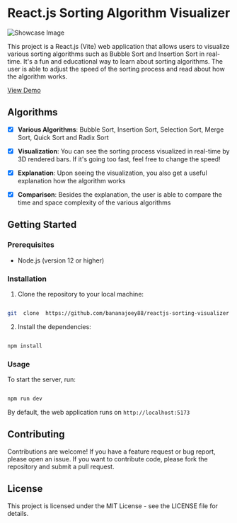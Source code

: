 
# React.js Sorting Algorithm Visualizer

![Showcase Image](https://i.ibb.co/hg6Qmqx/Screenshot-1.png)

This project is a React.js (Vite) web application that allows users to visualize various sorting algorithms such as Bubble Sort and Insertion Sort in real-time. It's a fun and educational way to learn about sorting algorithms. The user is able to adjust the speed of the sorting process and read about how the algorithm works.

<a href="https://reactjs-sorting-visualizer.vercel.app">View Demo</a>

## Algorithms

-  [x]  **Various Algorithms**: Bubble Sort, Insertion Sort, Selection Sort, Merge Sort, Quick Sort and Radix Sort

-  [x]  **Visualization**: You can see the sorting process visualized in real-time by 3D rendered bars. If it's going too fast, feel free to change the speed!

-  [x]  **Explanation**: Upon seeing the visualization, you also get a useful explanation how the algorithm works

-  [x]  **Comparison**: Besides the explanation, the user is able to compare the time and space complexity of the various algorithms


## Getting Started

### Prerequisites

- Node.js (version 12 or higher)
  

### Installation

1. Clone the repository to your local machine:

```bash

git  clone  https://github.com/bananajoey88/reactjs-sorting-visualizer

```

2. Install the dependencies:
```bash

npm install

```
  

### Usage

To start the server, run:

```bash

npm run dev

```

By default, the web application runs on `http://localhost:5173`

  

## Contributing

Contributions are welcome! If you have a feature request or bug report, please open an issue. If you want to contribute code, please fork the repository and submit a pull request.

  

## License

This project is licensed under the MIT License - see the LICENSE file for details.
